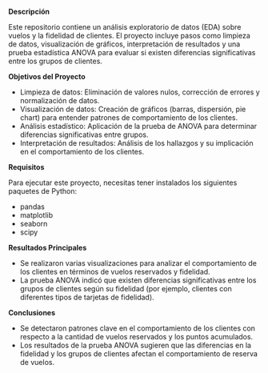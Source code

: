 **Descripción**

Este repositorio contiene un análisis exploratorio de datos (EDA) sobre vuelos y la fidelidad de clientes. El proyecto incluye pasos como limpieza de datos, visualización de gráficos, interpretación de resultados y una prueba estadística ANOVA para evaluar si existen diferencias significativas entre los grupos de clientes.

**Objetivos del Proyecto**

- Limpieza de datos: Eliminación de valores nulos, corrección de errores y normalización de datos.
- Visualización de datos: Creación de gráficos (barras, dispersión, pie chart) para entender patrones de comportamiento de los clientes.
- Análisis estadístico: Aplicación de la prueba de ANOVA para determinar diferencias significativas entre grupos.
- Interpretación de resultados: Análisis de los hallazgos y su implicación en el comportamiento de los clientes.

**Requisitos**

Para ejecutar este proyecto, necesitas tener instalados los siguientes paquetes de Python:
- pandas
- matplotlib
- seaborn
- scipy

**Resultados Principales**

- Se realizaron varias visualizaciones para analizar el comportamiento de los clientes en términos de vuelos reservados y fidelidad.
- La prueba ANOVA indicó que existen diferencias significativas entre los grupos de clientes según su fidelidad (por ejemplo, clientes con diferentes tipos de tarjetas de fidelidad).

**Conclusiones**

- Se detectaron patrones clave en el comportamiento de los clientes con respecto a la cantidad de vuelos reservados y los puntos acumulados.
- Los resultados de la prueba ANOVA sugieren que las diferencias en la fidelidad y los grupos de clientes afectan el comportamiento de reserva de vuelos.




